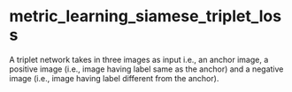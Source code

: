 # metric_learning_siamese_triplet_loss

A triplet network takes in three images as input i.e., an anchor image, a positive image (i.e., image having label same as the anchor) and a negative image (i.e., image having label different from the anchor). <br>
